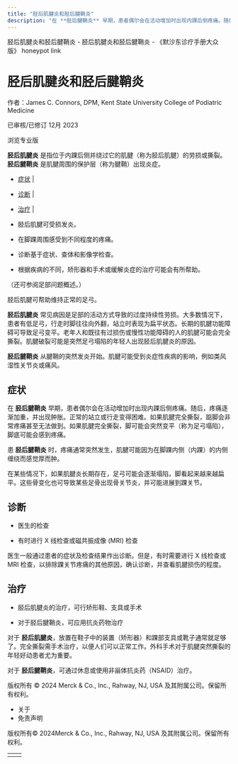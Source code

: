```yaml
---
title: "胫后肌腱炎和胫后腱鞘炎"
description: "在 **胫后腱鞘炎** 早期，患者偶尔会在活动增加时出现内踝后侧疼痛。随后，疼痛逐渐加重，并出现肿胀。正常的站立或行走变得困难。如果肌腱完全撕裂，踮脚会非常疼痛甚至无法做到。如果肌腱完全撕裂，脚可能会突然变平（称为足弓塌陷），脚底可能会感到疼痛。"
---
```


﻿胫后肌腱炎和胫后腱鞘炎 \- 胫后肌腱炎和胫后腱鞘炎 \- 《默沙东诊疗手册大众版》 honeypot link

# 胫后肌腱炎和胫后腱鞘炎

作者：James C. Connors, DPM, Kent State University College of Podiatric Medicine

已审核/已修订 12月 2023

浏览专业版

**胫后肌腱炎** 是指位于内踝后侧并绕过它的肌腱（称为胫后肌腱）的劳损或撕裂。 **胫后腱鞘炎** 是肌腱周围的保护层（称为腱鞘）出现炎症。

- [症状](#症状_v26371581_zh) \|
- [诊断](#诊断_v26371585_zh) \|
- [治疗](#治疗_v26371594_zh) \|

- 胫后肌腱可受损发炎。

- 在脚踝周围感受到不同程度的疼痛。

- 诊断基于症状、查体和影像学检查。

- 根据疾病的不同，矫形器和手术或缓解炎症的治疗可能会有所帮助。


（还可参阅足部问题概述。）

胫后肌腱可帮助维持正常的足弓。

**胫后肌腱炎** 常见病因是足部的活动方式导致的过度持续性劳损。大多数情况下，患者有低足弓，行走时脚往往向外翻，站立时表现为扁平状态。长期的肌腱功能障碍可导致足弓变平。老年人和既往有过损伤或慢性功能障碍的人的肌腱可能会完全撕裂。肌腱破裂可能是突然足弓塌陷的年轻人出现胫后肌腱炎的原因。

**胫后腱鞘炎** 从腱鞘的突然发炎开始。肌腱可能受到炎症性疾病的影响，例如类风湿性关节炎或痛风。

## 症状

在 **胫后腱鞘炎** 早期，患者偶尔会在活动增加时出现内踝后侧疼痛。随后，疼痛逐渐加重，并出现肿胀。正常的站立或行走变得困难。如果肌腱完全撕裂，踮脚会非常疼痛甚至无法做到。如果肌腱完全撕裂，脚可能会突然变平（称为足弓塌陷），脚底可能会感到疼痛。

患 **胫后腱鞘炎** 时，疼痛通常突然发生，肌腱可能因为在脚踝内侧（内踝）的内侧缠绕而感觉厚而肿。

在某些情况下，如果肌腱炎长期存在，足弓可能会逐渐塌陷，脚看起来越来越扁平。这些骨变化也可导致某些足骨出现骨关节炎，并可能进展到踝关节。

## 诊断

- 医生的检查

- 有时进行 X 线检查或磁共振成像 (MRI) 检查


医生一般通过患者的症状及检查结果作出诊断。但是，有时需要进行 X 线检查或 MRI 检查，以排除踝关节疼痛的其他原因，确认诊断，并查看肌腱损伤的程度。

## 治疗

- 胫后肌腱炎的治疗，可行矫形鞋、支具或手术

- 对于胫后腱鞘炎，可应用抗炎药物治疗


对于 **胫后肌腱炎**，放置在鞋子中的装置（矫形器）和踝部支具或靴子通常就足够了。完全撕裂需手术治疗，以便人们可以正常工作。外科手术对于肌腱突然撕裂的年轻好动患者尤为重要。

对于 **胫后腱鞘炎**，可通过休息或使用非甾体抗炎药（NSAID）治疗。



版权所有 © 2024
Merck & Co., Inc., Rahway, NJ, USA 及其附属公司。保留所有权利。

- 关于
- 免责声明

版权所有© 2024Merck & Co., Inc., Rahway, NJ, USA 及其附属公司。保留所有权利。

|     |     |
| --- | --- |
|  |  |